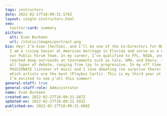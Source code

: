 ```yaml
---
tags: instructors
date: 2022-02-27T18:09:31.576Z
layout: single-instructors.html
seo:
  twitter:card: summary
picture:
  alt: Evan Burkeen
  url: /static/images/portrait.png
bio: Hey! I’m Evan (he/him), and I’ll be one of the Co-Directors for NOVA 2022.
  I am a rising Senior at American Heritage in Florida and serve as a Captain on
  our Public Forum Team. In my career, I’ve qualified to FFL, NSDA, and TOC, and
  reached deep outrounds at tournaments such as Yale, GMU, and Emory. I enjoy
  all types of debate, ranging from lay to progressive. In my off time, I am a
  PASSIONATE listener of music and I love debating (no surprise there) about
  which artists are the best (Playboi Carti). This is my third year at NOVA, and
  I’m excited to see y’all this summer!
general-staff: true
general-staff-role: Administrator
name: Evan Burkeen
created-on: 2022-02-27T18:09:31.587Z
updated-on: 2022-02-27T18:09:31.593Z
published-on: 2022-02-27T18:09:31.600Z
---
```

